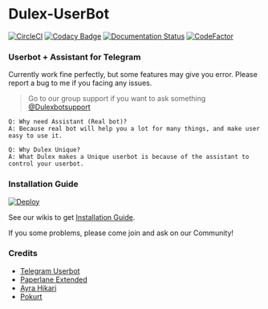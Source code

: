 # Dulex-UserBot

[![CircleCI](https://circleci.com/gh/legenhand/Dulex-Bot.svg?style=svg)](https://app.circleci.com/pipelines/github/legenhand)
[![Codacy Badge](https://app.codacy.com/project/badge/Grade/aca613ff94154a11b2fc463dda080227)](https://www.codacy.com/manual/legenhand/Dulex-Bot?utm_source=github.com&amp;utm_medium=referral&amp;utm_content=legenhand/Dulex-Bot&amp;utm_campaign=Badge_Grade)
[![Documentation Status](https://readthedocs.org/projects/ansicolortags/badge/?version=latest)](https://docs.harumi.tech)
[![CodeFactor](https://www.codefactor.io/repository/github/legenhand/Dulex-bot/badge)](https://www.codefactor.io/repository/github/legenhand/Dulex-bot)
### Userbot + Assistant for Telegram

Currently work fine perfectly, but some features may give you error. Please report a bug to me if you facing any issues.
> Go to our group support if you want to ask something [@Dulexbotsupport](https://t.me/Dulexbotsupport)

```
Q: Why need Assistant (Real bot)?
A: Because real bot will help you a lot for many things, and make user easy to use it.

Q: Why Dulex Unique?
A: What Dulex makes a Unique userbot is because of the assistant to control your userbot.
```

### Installation Guide

[![Deploy](https://www.herokucdn.com/deploy/button.svg)](https://heroku.com/deploy?template=https://github.com/legenhand/Dulex-Bot)

See our wikis to get [Installation Guide](https://docs.harumi.tech/).

If you some problems, please come join and ask on our Community!

### Credits

- [Telegram Userbot](https://github.com/RaphielGang/Telegram-UserBot)
- [Paperlane Extended](https://github.com/AvinashReddy3108/PaperplaneExtended)
- [Ayra Hikari](https://github.com/AyraHikari)
- [Pokurt](https://github.com/pokurt/) 
